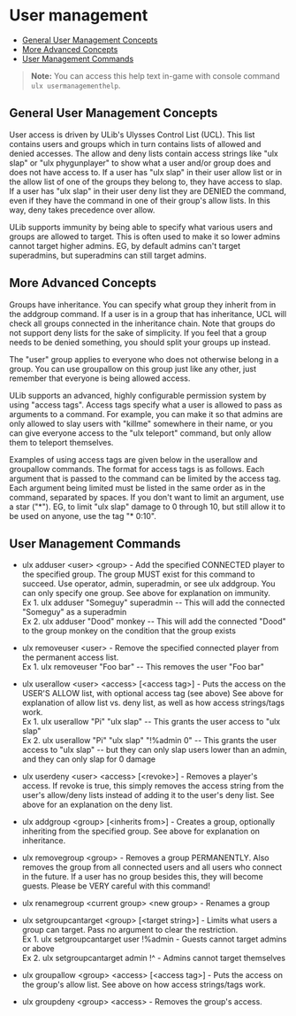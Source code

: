 ---
---
# User management

- [General User Management Concepts](#general-user-management-concepts)
- [More Advanced Concepts](#more-advanced-concepts)
- [User Management Commands](#user-management-commands)

> **Note:** You can access this help text in-game with console command `ulx usermanagementhelp`.

## General User Management Concepts

User access is driven by ULib's Ulysses Control List (UCL). This list contains users and groups
which in turn contains lists of allowed and denied accesses. The allow and deny lists contain
access strings like "ulx slap" or "ulx phygunplayer" to show what a user and/or group does and does
not have access to. If a user has "ulx slap" in their user allow list or in the allow list of one
of the groups they belong to, they have access to slap. If a user has "ulx slap" in their user deny
list they are DENIED the command, even if they have the command in one of their group's allow
lists. In this way, deny takes precedence over allow.

ULib supports immunity by being able to specify what various users and groups are allowed to
target. This is often used to make it so lower admins cannot target higher admins. EG, by default
admins can't target superadmins, but superadmins can still target admins.

## More Advanced Concepts

Groups have inheritance. You can specify what group they inherit from in the addgroup command. If a
user is in a group that has inheritance, UCL will check all groups connected in the inheritance
chain. Note that groups do not support deny lists for the sake of simplicity. If you feel that a
group needs to be denied something, you should split your groups up instead.

The "user" group applies to everyone who does not otherwise belong in a group. You can use
groupallow on this group just like any other, just remember that everyone is being allowed access.

ULib supports an advanced, highly configurable permission system by using "access tags". Access
tags specify what a user is allowed to pass as arguments to a command. For example, you can make it
so that admins are only allowed to slay users with "killme" somewhere in their name, or you can
give everyone access to the "ulx teleport" command, but only allow them to teleport themselves.

Examples of using access tags are given below in the userallow and groupallow commands. The format
for access tags is as follows. Each argument that is passed to the command can be limited by the
access tag. Each argument being limited must be listed in the same order as in the command,
separated by spaces. If you don't want to limit an argument, use a star (\"\*\"). EG, to limit "ulx
slap" damage to 0 through 10, but still allow it to be used on anyone, use the tag "* 0:10".

## User Management Commands

- ulx adduser \<user> \<group> - Add the specified CONNECTED player to the specified group.
The group MUST exist for this command to succeed. Use operator, admin, superadmin, or see ulx
addgroup. You can only specify one group. See above for explanation on immunity.  
Ex 1. ulx adduser \"Someguy\" superadmin  -- This will add the connected "Someguy" as a superadmin  
Ex 2. ulx adduser \"Dood\" monkey         -- This will add the connected "Dood" to the group monkey
  on the condition that the group exists

- ulx removeuser \<user> - Remove the specified connected player from the permanent access list.  
Ex 1. ulx removeuser \"Foo bar\"            -- This removes the user "Foo bar"

- ulx userallow \<user> \<access> [\<access tag>] - Puts the access on the USER'S ALLOW list, with
  optional access tag (see above)
See above for explanation of allow list vs. deny list, as well as how access strings/tags work.  
Ex 1. ulx userallow \"Pi\" \"ulx slap\"                 -- This grants the user access to "ulx slap"  
Ex 2. ulx userallow \"Pi\" \"ulx slap\" \"!%admin 0\"     -- This grants the user access to "ulx slap"
  -- but they can only slap users lower than an admin, and they can only slap for 0 damage

- ulx userdeny \<user> \<access> [\<revoke>] - Removes a player's access. If revoke is true, this simply
  removes the access string from the user's allow/deny lists instead of adding it to the user's
  deny list. See above for an explanation on the deny list.

- ulx addgroup \<group> [\<inherits from>] - Creates a group, optionally inheriting from the specified
  group. See above for explanation on inheritance.

- ulx removegroup \<group> - Removes a group PERMANENTLY. Also removes the group from all connected
  users and all users who connect in the future. If a user has no group besides this, they will
  become guests. Please be VERY careful with this command!

- ulx renamegroup \<current group> \<new group> - Renames a group

- ulx setgroupcantarget \<group> [\<target string>] - Limits what users a group can target. Pass no
  argument to clear the restriction.  
Ex 1. ulx setgroupcantarget user !%admin - Guests cannot target admins or above  
Ex 2. ulx setgroupcantarget admin !^ - Admins cannot target themselves

- ulx groupallow \<group> \<access> [\<access tag>] - Puts the access on the group's allow list. See
  above on how access strings/tags work.

- ulx groupdeny \<group> \<access> - Removes the group's access.
